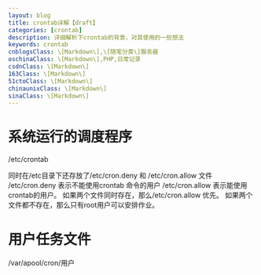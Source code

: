 ```yaml
---
layout: blog
title: crontab详解【draft】
categories: [crontab]
description: 详细解析下crontab的背景，对其使用的一些想法
keywords: crontab
cnblogsClass: \[Markdown\],\[随笔分类\]服务器
oschinaClass: \[Markdown\],PHP,日常记录
csdnClass: \[Markdown\]
163Class: \[Markdown\]
51ctoClass: \[Markdown\]
chinaunixClass: \[Markdown\]
sinaClass: \[Markdown\]
---
```


<!--
title内容带draft标识草稿

cnblogsClass: 【你的博客园的分类，以逗号分隔，注意\[Markdown\]必须项】
oschinaClass: 【你的开源中国的分类】
csdnClass: 【你的CSDN分类】
...

注：由于'['、']'是jekyll的关键字，故在分类中请加上'\'；

可以在网站下添加操作看到你的博客分类，案列是自己的分类，需要自行修改。
添加这些分类的目的，是可以自动同步到对应的博客网站，新建博客以此模版文件复制创建markdown文件，如果你不需要，请跳过此步。


图片地址存放参考：
本地存放路径/WindBlog/gh-pages/images/blog/b.png
git上：
![image](https://raw.githubusercontent.com/WalkingSun/WindBlog/gh-pages/images/blog/b.png)

-->

# 系统运行的调度程序
/etc/crontab

同时在/etc目录下还存放了/etc/cron.deny 和 /etc/cron.allow 文件
/etc/cron.deny 表示不能使用crontab 命令的用户
/etc/cron.allow 表示能使用crontab的用户。
如果两个文件同时存在，那么/etc/cron.allow 优先。
如果两个文件都不存在，那么只有root用户可以安排作业。

# 用户任务文件

/var/apool/cron/用户







